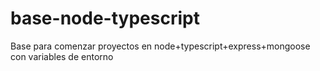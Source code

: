 # base-node-typescript

Base para comenzar proyectos en node+typescript+express+mongoose con variables de entorno
